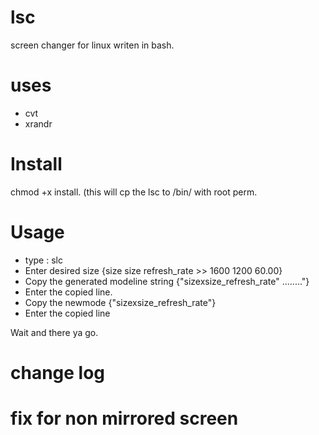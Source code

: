 # lsc
screen changer for linux writen in bash. 

# uses 
* cvt
* xrandr

# Install 
chmod +x install. (this will cp the lsc to /bin/ with root perm.

# Usage

* type : slc 
* Enter desired size {size size refresh_rate >> 1600 1200 60.00}
* Copy the generated modeline string {"sizexsize_refresh_rate" ........"}
* Enter the copied line. 
* Copy the newmode {"sizexsize_refresh_rate"}
* Enter the copied line

Wait and there ya go. 

# change log 

# fix for non mirrored screen


